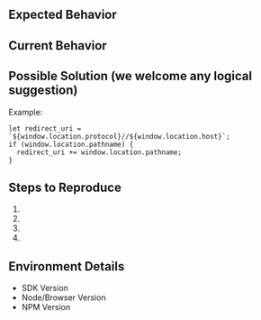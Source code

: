 ## Expected Behavior
<!--- Tell us what should happen-->

## Current Behavior
<!--- Tell us what currently happens instead of the expected behavior -->

## Possible Solution (we welcome any logical suggestion)
<!--- Do you have a potential solution to the issue? Please share it; we'd like to see what you have in mind -->
Example:  
```
let redirect_uri = `${window.location.protocol}//${window.location.host}`;
if (window.location.pathname) {
  redirect_uri += window.location.pathname;
}
```
## Steps to Reproduce
<!--- Please provide detailed steps for reproducing the issue -->
1.
2.
3.
4.

## Environment Details
<!--- Provide as much detail as possible about your environment -->
* SDK Version
* Node/Browser Version
* NPM Version
